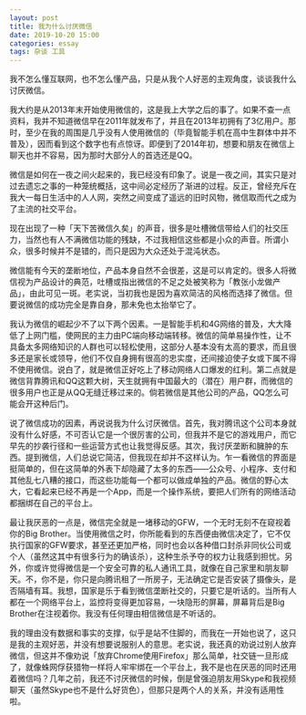 ```yaml
---
layout: post
title: 我为什么讨厌微信
date: 2019-10-20 15:00
categories: essay
tags: 杂谈 工具
---
```


我不怎么懂互联网，也不怎么懂产品，只是从我个人好恶的主观角度，谈谈我什么讨厌微信。

我大约是从2013年末开始使用微信的，这是我上大学之后的事了。如果不查一点资料，我并不知道微信早在2011年就发布了，并且在2013年初拥有了3亿用户。那时，至少在我的周围是几乎没有人使用微信的（毕竟智能手机在高中生群体中并不普及），因而看到这个数字也有点惊讶。即便到了2014年初，想要和朋友在微信上聊天也并不容易，因为那时大部分人的首选还是QQ。

微信是如何在一夜之间火起来的，我已经没有印象了。说是一夜之间，其实只是对过去遗忘之事的一种笼统概括，这中间必定经历了渐进的过程。反正，曾经充斥在我大一每日生活中的人人网，突然之间变成了遥远的旧时风物，微信取而代之成为了主流的社交平台。

现在出现了一种「天下苦微信久矣」的声音，很多是吐槽微信带给人们的社交压力，当然也有人不满微信功能的残缺，不过我相信这些都是小众的声音。所谓小众，很多时候并不是错的，而只是因为大众还处于混沌状态。

微信能有今天的垄断地位，产品本身自然不会很差，这是可以肯定的。很多人将微信视为产品设计的典范，吐槽或指出微信的不足之处被笑称为「教张小龙做产品」，由此可见一斑。老实说，当初我也是因为喜欢简洁的风格而选择了微信。但要说微信的成功完全是靠自身，那未免也太抬举它了。

我认为微信的崛起少不了以下两个因素。一是智能手机和4G网络的普及，大大降低了上网门槛，使网民的主力由PC端向移动端转移。微信的简单易操作性，让不具备太多网络知识的人群也可以轻松使用，这部分人基本没有太高的要求，而且很多还是家长或领导，他们不仅自身拥有很高的忠实度，还间接迫使子女或下属不得不使用微信。说白了，就是微信正好吃上了移动网络人口爆发的红利。第二点就是微信背靠腾讯和QQ这颗大树，天生就拥有中国最大的（潜在）用户群，而微信的很多用户也正是从QQ无缝迁移过来的。倘若微信是其他公司的产品，QQ怎么可能会开这种后门。

说了微信成功的因素，再说说我为什么讨厌微信。首先，我对腾讯这个公司本身就没有什么好感，不可否认它是一个很厉害的公司，但我并不是它的游戏用户，而它早先的抄袭行径和一些运营方式也让我觉得反感。其次，我讨厌垄断和臃肿的东西。提到微信，人们总说它简洁，但我现在却并不这样认为。乍一看微信的界面是挺简单的，但在这简单的外表下却隐藏了太多的东西——公众号、小程序、支付和其他乱七八糟的接口，而这些功能每一个都可以做成单独的产品。微信的野心太大，它看起来已经不再是一个App，而是一个操作系统，要把人们所有的网络活动都捆绑在自己的平台上。

最让我厌恶的一点是，微信完全就是一堵移动的GFW，一个无时无刻不在窥视着你的Big Brother。当使用微信之时，你所能看到的东西便由微信决定了，它不仅执行国家的GFW要求，甚至还更加严格，同时也会以各种借口封杀非同伙公司或个人（虽然这其中有很多行为的确该杀），这种生杀予夺的权力让我感到担忧。另外，你或许觉得微信是一个安全可靠的私人通讯工具，就像在自己家里和朋友聊天。不，你不是，你只是向腾讯租了一所房子，无法确定它是否安装了摄像头，是否隔墙有耳。我想，国家是乐于看到微信垄断社交的，只要它是听话的。当所有人都在一个网络平台上，监控将变得更加容易，一块隐形的屏幕，屏幕背后是Big Brother在注视着你。我没有任何理由相信微信是不听话的。

我的理由没有数据和事实的支撑，似乎是站不住脚的，而我在一开始也说了，这只是我的主观好恶，并没有想要说服别人的意思。老实说，我还真的劝说过别人放弃微信，但这并不像劝说「放弃Chrome使用Firefox」那么简单，社交链一旦形成了，就像蛛网俘获猎物一样将人牢牢绑在一个平台上，我不是也在厌恶的同时还用着微信吗？几年之前，我还不讨厌微信的时候，倒是曾强迫朋友用Skype和我视频聊天（虽然Skype也不是什么好货色），但那只是两个人的关系，并没有适用性啦。

